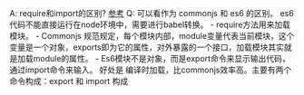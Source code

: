 A: require和import的区别?   [参考](https://segmentfault.com/a/1190000021911869)
Q: 可以看作为 commonjs 和 es6 的区别。 es6代码不能直接运行在node环境中，需要进行babel转换。
    - require方法用来加载模块。
    - Commonjs 规范规定，每个模块内部，module变量代表当前模块，这个变量是一个对象，exports即为它的属性，对外暴露的一个接口，加载模块其实就是加载module的属性。
    - Es6模块不是对象，而是export命令来显示输出代码，通过import命令来输入。 好处是 编译时加载，比commonjs效率高。主要有两个命令构成：export 和 import 构成

